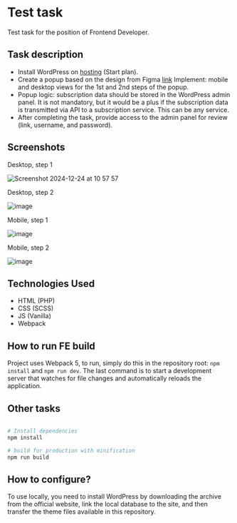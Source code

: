 

# Test task 

Test task for the position of Frontend Developer.

## Task description
- Install WordPress on [hosting](https://wphost.me/) (Start plan).
- Create a popup based on the design from Figma [link](https://www.figma.com/design/rBpdZNGe6zcdPsYWTQktYy/Popap-TZ?node-id=1-10481&t=RWq2IZItYSd5E2TH-1)
Implement: mobile and desktop views for the 1st and 2nd steps of the popup.
- Popup logic: subscription data should be stored in the WordPress admin panel.
It is not mandatory, but it would be a plus if the subscription data is transmitted via API to a subscription service. This can be any service.
- After completing the task, provide access to the admin panel for review (link, username, and password).

## Screenshots
Desktop, step 1

![Screenshot 2024-12-24 at 10 57 57](https://github.com/user-attachments/assets/ef78c295-4934-45e1-927d-8132d1e84176)

Desktop, step 2

![image](https://github.com/user-attachments/assets/21b0c4c0-831f-40f7-abec-b4efe93bf899)

Mobile, step 1

![image](https://github.com/user-attachments/assets/b662251e-d75f-4f38-a948-9ece51cd369a)

Mobile, step 2

![image](https://github.com/user-attachments/assets/1e8dccbc-10ee-4a70-b4ec-30b2828904a8)





## Technologies Used

- HTML (PHP)
- CSS (SCSS)
- JS (Vanilla)
- Webpack

## How to run FE build

Project uses Webpack 5, to run, simply do this in the repository root: `npm install` and `npm run dev`. The last command is to start a development server that watches for file changes and automatically reloads the application.

## Other tasks

```bash

# Install dependencies
npm install

# build for production with minification
npm run build

```

## How to configure?

To use locally, you need to install WordPress by downloading the archive from the official website, link the local database to the site, and then transfer the theme files available in this repository.



